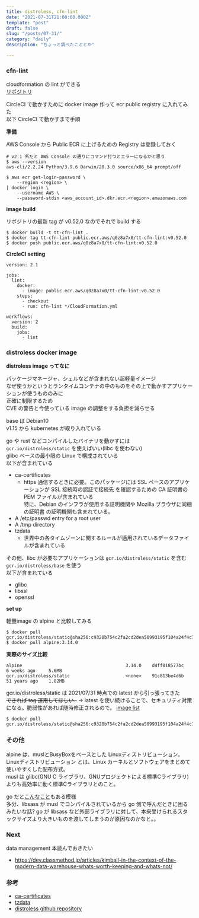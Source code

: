 ```yaml
---
title: distroless, cfn-lint
date: "2021-07-31T21:00:00.000Z"
template: "post"
draft: false
slug: "/posts/07-31/"
category: "daily"
description: "ちょっと調べたこととか"

---
```


### cfn-lint

cloudformation の lint ができる  
[リポジトリ](https://github.com/aws-cloudformation/cfn-lint)

CircleCI で動かすために docker image 作って ecr public registry に入れてみた  
以下 CircleCI で動かすまで手順

**準備**  

AWS Console から Public ECR に上げるための Registry は登録しておく


```
# v2.1 系だと AWS Console の通りにコマンド打つとエラーになるかと思う
$ aws --version
aws-cli/2.2.24 Python/3.9.6 Darwin/20.3.0 source/x86_64 prompt/off

$ aws ecr get-login-password \
    --region <region> \
| docker login \
    --username AWS \
    --password-stdin <aws_account_id>.dkr.ecr.<region>.amazonaws.com
```

**image build**

リポジトリの最新 tag が v0.52.0 なのでそれで build する

```
$ docker build -t tt-cfn-lint .
$ docker tag tt-cfn-lint public.ecr.aws/q0z8a7x0/tt-cfn-lint:v0.52.0
$ docker push public.ecr.aws/q0z8a7x0/tt-cfn-lint:v0.52.0
```

**CircleCI setting**


```
version: 2.1

jobs:
  lint:
    docker:
      - image: public.ecr.aws/q0z8a7x0/tt-cfn-lint:v0.52.0
    steps:
      - checkout
      - run: cfn-lint */CloudFormation.yml

workflows:
  version: 2
  build:
    jobs:
      - lint
```


### distroless docker image

**distroless image ってなに**

パッケージマネージャ、シェルなどが含まれない超軽量イメージ  
なぜ使うかというとランタイムコンテナの中のものをその上で動かすアプリケーションが使うもののみに  
正確に制限するため  
CVE の警告と今使っている image の調整をする負担を減らせる  


base は Debian10  
v1.15 から kubernetes が取り入れている

go や rust などコンパイルしたバイナリを動かすには `gcr.io/distroless/static` を使えばいい(libc を使わない)  
glibc ベースの最小限の Linux で構成されている  
以下が含まれている  

- ca-certificates
  - https 通信するときに必要。このパッケージには SSL ベースのアプリケーションが SSL 接続時の認証で接続先 を確認するための CA 証明書の PEM ファイルが含まれている  
    特に、Debian のインフラが使用する証明機関や Mozilla ブラウザに同梱の証明書 の証明機関も含まれている。
- A /etc/passwd entry for a root user
- A /tmp directory
- tzdata
  - 世界中の各タイムゾーンに関するルールが適用されているデータファイルが含まれている

その他、libc が必要なアプリケーションは `gcr.io/distroless/static` を含む `gcr.io/distroless/base` を使う  
以下が含まれている

- glibc
- libssl
- openssl

**set up**

軽量image の alpine と比較してみる

```
$ docker pull gcr.io/distroless/static@sha256:c9320b754c2fa2cd2dea50993195f104a24f4c7ebe6e0297c6ddb40ce3679e7d 
$ docker pull alpine:3.14.0
```

**実際のサイズ比較**

```
alpine                                       3.14.0    d4ff818577bc   6 weeks ago     5.6MB
gcr.io/distroless/static                     <none>    91c813be4d6b   51 years ago    1.82MB
```

gcr.io/distroless/static は 2021/07/31 時点での latest から引っ張ってきた  
~~できれば tag 運用してほしい..~~
-> latest を使い続けることで、セキュリティ対策になる。脆弱性があれば随時修正されるので。
[image list](https://console.cloud.google.com/gcr/images/distroless/GLOBAL/static?gcrImageListsize=30)



```
$ docker pull gcr.io/distroless/static@sha256:c9320b754c2fa2cd2dea50993195f104a24f4c7ebe6e0297c6ddb40ce3679e7d
```


### その他

alpine は、muslとBusyBoxをベースとした Linuxディストリビューション。  
Linuxディストリビューション とは、Linux カーネルとソフトウェアをまとめて使いやすくした配布方式。  
musl は glibc(GNU C ライブラリ、GNUプロジェクトによる標準Cライブラリ) よりも高効率に動く標準Cライブラリとのこと。  

go だと[こんなこと](https://www.slideshare.net/yaegashi/golang-binary-hacks-150386886)もある模様  
多分、libsass が musl でコンパイルされているから go 側で呼んだときに困るみたいな話?
go が libsass など外部ライブラリに対して、本来受けられるスタックサイズより大きいものを渡してしまうのが原因なのかなと。。

### Next

data management 本読んでおきたい

- https://dev.classmethod.jp/articles/kimball-in-the-context-of-the-modern-data-warehouse-whats-worth-keeping-and-whats-not/


### 参考

- [ca-certificates](https://packages.debian.org/ja/jessie/ca-certificates)
- [tzdata](https://access.redhat.com/ja/articles/3296191)
- [distroless github repository](https://github.com/GoogleContainerTools/distroless)